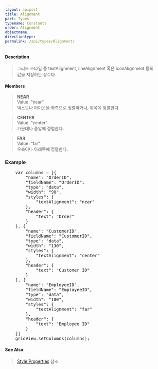 ```yaml
---
layout: apipost
title: Alignment
part: Types
typename: Constants
order: Alignment
objectname: 
directiontype: 
permalink: /api/types/Alignment/
---
```


#### Description

> 그리드 스타일 중 textAlignment, lineAlignment 혹은 iconAlignment 등의 값을 지정하는 상수다.

#### Members

> **NEAR**  
> Value: "near"  
> 텍스트나 아이콘을 좌측으로 정렬하거나, 위쪽에 정렬한다.  

> **CENTER**  
> Value: "center"  
> 가운데나 중앙에 정렬한다.  

> **FAR**  
> Value: "far"  
> 우측이나 아래쪽에 정렬한다.  

### Example  

<pre class="prettyprint">
	var columns = [{
        "name": "OrderID",
        "fieldName": "OrderID",
        "type": "data",
        "width": "90",
        "styles": {
            "textAlignment": "near"
        },
        "header": {
            "text": "Order"
        }
    }, {
        "name": "CustomerID",
        "fieldName": "CustomerID",
        "type": "data",
        "width": "130",
        "styles": {
            "textAlignment": "center"
        },
        "header": {
            "text": "Customer ID"
        }
    }, {
        "name": "EmployeeID",
        "fieldName": "EmployeeID",
        "type": "data",
        "width": "100",
        "styles": {
            "textAlignment": "far"
        },
        "header": {
            "text": "Employee ID"
        }
	}]
	gridView.setColumns(columns);
</pre>

#### See Also

> [Style Properties](http://demo.realgrid.com/Demo/StylesProperties) 참조  